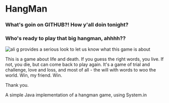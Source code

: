 # HangMan

### What's goin on GITHUB?! How y'all doin tonight?

### Who's ready to play that big hangman, ahhhh??

![ali g provides a serious look to let us know what this game is about](https://metrouk2.files.wordpress.com/2013/11/ip_2834046.jpg)

This is a game about life and death.  If you guess the right words, you live.  If not, you die, but can come back to play again.  It's a game of trial and challenge, love and loss, and most of all - the will with words to woo the world.  Win, my friend.  Win.

Thank you.

A simple Java implementation of a hangman game, using System.in
